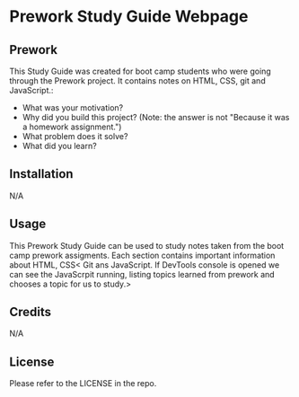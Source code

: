 # Prework Study Guide Webpage

## Prework 

This Study Guide was created for boot camp students who were going through the Prework project. It contains notes on HTML, CSS, git and JavaScript.:

- What was your motivation?
- Why did you build this project? (Note: the answer is not "Because it was a homework assignment.")
- What problem does it solve?
- What did you learn?


## Installation

N/A

## Usage

This Prework Study Guide can be used to study notes taken from the boot camp prework assigments. Each section contains important information about HTML, CSS< Git ans JavaScript. If DevTools console is opened we can see the JavaScrpit running, listing topics learned from prework and chooses a topic for us to study.>

## Credits

N/A

## License

Please refer to the LICENSE in the repo.